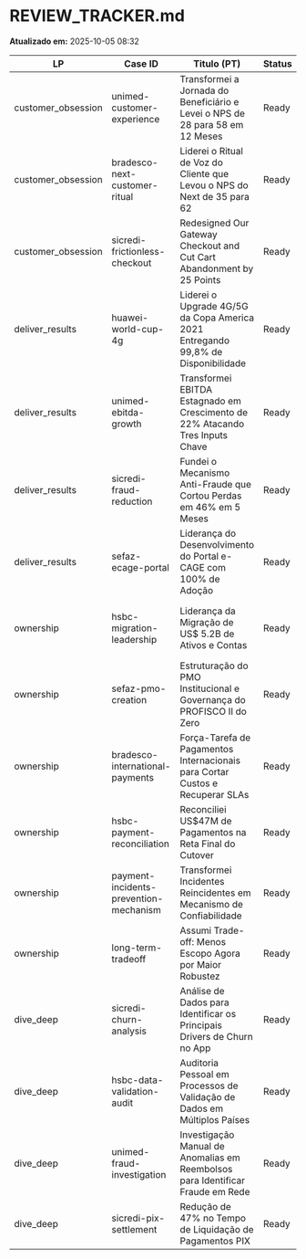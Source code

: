 ﻿# REVIEW_TRACKER.md
**Atualizado em:** 2025-10-05 08:32

| LP | Case ID | Titulo (PT) | Status | Score | Metricas | EU:NOS | Reviewer | Observacoes |
|----|---------|-------------|--------|-------|----------|--------|----------|-------------|
| customer_obsession | unimed-customer-experience | Transformei a Jornada do Beneficiário e Levei o NPS de 28 para 58 em 12 Meses | Ready | 100 | 40 | 20:0 | Motor 3.0 | Warnings: transições STAR(L); validar conflito adicional na revisão |
| customer_obsession | bradesco-next-customer-ritual | Liderei o Ritual de Voz do Cliente que Levou o NPS do Next de 35 para 62 | Ready | 100 | 39 | 5:0 | Motor 3.0 | Warnings: transições STAR(L); case >7 anos (reforçar benchmark atual) |
| customer_obsession | sicredi-frictionless-checkout | Redesigned Our Gateway Checkout and Cut Cart Abandonment by 25 Points | Ready | 89 | 25 | 8:0 | Motor 3.0 | Warnings: transições STAR(L); explicitar conflito/risco operacional |
| deliver_results | huawei-world-cup-4g | Liderei o Upgrade 4G/5G da Copa America 2021 Entregando 99,8% de Disponibilidade | Ready | 100 | 42 | 4:1 | Motor 3.0 | Warning: polir transições STAR(L) |
| deliver_results | unimed-ebitda-growth | Transformei EBITDA Estagnado em Crescimento de 22% Atacando Tres Inputs Chave | Ready | 100 | 41 | 3:0 | Motor 3.0 | Warning leve: transições S->T |
| deliver_results | sicredi-fraud-reduction | Fundei o Mecanismo Anti-Fraude que Cortou Perdas em 46% em 5 Meses | Ready | 100 | 30 | 3:0 | Motor 3.0 | Warnings: conflito explícito, revisar transições |
| deliver_results | sefaz-ecage-portal | Liderança do Desenvolvimento do Portal e-CAGE com 100% de Adoção | Ready | 98 | 44 | 11:0 | Motor 3.0 | Warning: transições STAR(L) |
| ownership | hsbc-migration-leadership | Liderança da Migração de US$ 5.2B de Ativos e Contas | Ready | 100 | 41 | 21:0 | Motor 3.0 | Warnings: métricas operacionais explícitas, transições, case >7 anos |
| ownership | sefaz-pmo-creation | Estruturação do PMO Institucional e Governança do PROFISCO II do Zero | Ready | 100 | 33 | 19:0 | Motor 3.0 | OK |
| ownership | bradesco-international-payments | Força-Tarefa de Pagamentos Internacionais para Cortar Custos e Recuperar SLAs | Ready | 100 | 37 | 13:0 | Motor 3.0 | Warning: transições STAR(L) |
| ownership | hsbc-payment-reconciliation | Reconciliei US$47M de Pagamentos na Reta Final do Cutover | Ready | 97 | 23 | 12:0 | Motor 3.0 | Warnings: explicitar conflito/metrics operacionais |
| ownership | payment-incidents-prevention-mechanism | Transformei Incidentes Reincidentes em Mecanismo de Confiabilidade | Ready | 100 | 17 | 11:0 | Motor 3.0 | Warning: transições STAR(L) |
| ownership | long-term-tradeoff | Assumi Trade-off: Menos Escopo Agora por Maior Robustez | Ready | 100 | 26 | 20:0 | Motor 3.0 | Warning: transições STAR(L) |
| dive_deep | sicredi-churn-analysis | Análise de Dados para Identificar os Principais Drivers de Churn no App | Ready | 100 | 39 | 13:0 | Motor 3.0 | War room + dashboard implementados; sem warnings ativos |
| dive_deep | hsbc-data-validation-audit | Auditoria Pessoal em Processos de Validação de Dados em Múltiplos Países | Ready | 100 | 26 | 3:1 | Motor 3.0 | Ajustar narrativa de transições (warning leve) |
| dive_deep | unimed-fraud-investigation | Investigação Manual de Anomalias em Reembolsos para Identificar Fraude em Rede | Ready | 95 | 20 | 5:1 | Motor 3.0 | Confirmar métricas operacionais/conflito |
| dive_deep | sicredi-pix-settlement | Redução de 47% no Tempo de Liquidação de Pagamentos PIX | Ready | 100 | 75 | 11:4 | Motor 3.0 | Ratio próximo da meta; monitorar transições |
